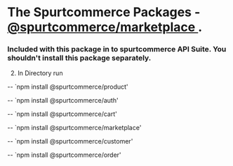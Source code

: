 # The Spurtcommerce Packages - <a href="https://www.npmjs.com/package/@spurtcommerce/marketplace"> @spurtcommerce/marketplace </a> . 

### Included with this package in to spurtcommerce API Suite. You shouldn't install this package separately.

2. In Directory run 

-- `npm install @spurtcommerce/product'

-- `npm install @spurtcommerce/auth'

-- `npm install @spurtcommerce/cart'

-- `npm install @spurtcommerce/marketplace'

-- `npm install @spurtcommerce/customer'

-- `npm install @spurtcommerce/order'



